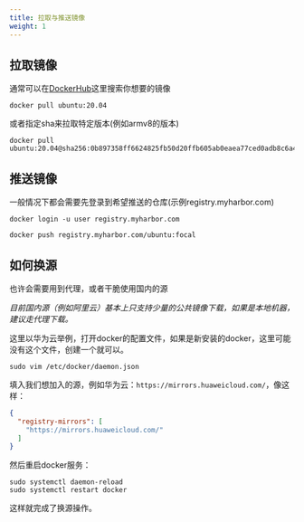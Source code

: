 ```yaml
---
title: 拉取与推送镜像
weight: 1
---
```


## 拉取镜像

通常可以在[DockerHub](https://hub.docker.com/)这里搜索你想要的镜像

~~~shell
docker pull ubuntu:20.04
~~~
或者指定sha来拉取特定版本(例如armv8的版本)
~~~shell
docker pull ubuntu:20.04@sha256:0b897358ff6624825fb50d20ffb605ab0eaea77ced0adb8c6a4b756513dec6fc
~~~

## 推送镜像

一般情况下都会需要先登录到希望推送的仓库(示例registry.myharbor.com)
~~~shell
docker login -u user registry.myharbor.com
~~~

~~~shell
docker push registry.myharbor.com/ubuntu:focal
~~~

## 如何换源

也许会需要用到代理，或者干脆使用国内的源

*目前国内源（例如阿里云）基本上只支持少量的公共镜像下载，如果是本地机器，建议走代理下载。*

这里以华为云举例，打开docker的配置文件，如果是新安装的docker，这里可能没有这个文件，创建一个就可以。

~~~shell
sudo vim /etc/docker/daemon.json
~~~

填入我们想加入的源，例如华为云：`https://mirrors.huaweicloud.com/`，像这样：

~~~json
{
  "registry-mirrors": [ 
    "https://mirrors.huaweicloud.com/"
  ]
}
~~~

然后重启docker服务：

~~~shell
sudo systemctl daemon-reload
sudo systemctl restart docker
~~~

这样就完成了换源操作。

